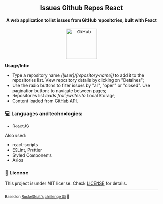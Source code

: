 <h2 align="center">Issues Github Repos React</h2>
<h4 align="center">A web application to list issues from GitHub repositories, built with React </h4>

<p align="center">
<img alt="GitHub" src="https://avatars0.githubusercontent.com/github" height=100>
</p>

<b>Usage/Info:</b><br><ul style="list-style-type:disc;">
    <li>Type a repository name <i>([user]/[repository-name])</i> to add it to the repositories list. View repository details by clicking on "Detalhes";</li>
    <li>Use the radio buttons to filter issues by "all", "open" or "closed". Use pagination buttons to navigate between pages;</li>
    <li>Repositories list <i>loads from/writes to</i> Local Storage;</li>
    <li>Content loaded from [GitHub API](https://api.github.com/).</li>
    </ul>

 ### :computer: Languages and technologies:
  <ul style="list-style-type:disc;">
  <li>ReactJS</li>
  </ul>

  Also used:<ul style="list-style-type:disc;">
  <li>react-scripts</li>
  <li>ESLint, Prettier</li>
  <li>Styled Components</li>
  <li>Axios</li>
  </ul>

  ### :memo: License
  This project is under MIT license. Check [LICENSE](LICENSE.md) for details.
<br><hr>

  <small>Based on [RocketSeat's](https://rocketseat.com.br/) [challenge #5](https://github.com/Rocketseat/bootcamp-gostack-desafio-05) :rocket: </small>
